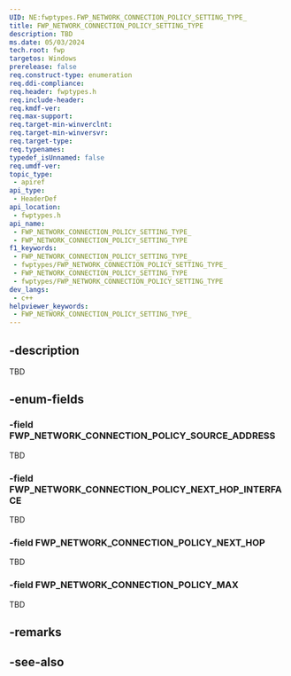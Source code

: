 ```yaml
---
UID: NE:fwptypes.FWP_NETWORK_CONNECTION_POLICY_SETTING_TYPE_
title: FWP_NETWORK_CONNECTION_POLICY_SETTING_TYPE
description: TBD
ms.date: 05/03/2024
tech.root: fwp
targetos: Windows
prerelease: false
req.construct-type: enumeration
req.ddi-compliance: 
req.header: fwptypes.h
req.include-header: 
req.kmdf-ver: 
req.max-support: 
req.target-min-winverclnt: 
req.target-min-winversvr: 
req.target-type: 
req.typenames: 
typedef_isUnnamed: false
req.umdf-ver: 
topic_type:
 - apiref
api_type:
 - HeaderDef
api_location:
 - fwptypes.h
api_name:
 - FWP_NETWORK_CONNECTION_POLICY_SETTING_TYPE_
 - FWP_NETWORK_CONNECTION_POLICY_SETTING_TYPE
f1_keywords:
 - FWP_NETWORK_CONNECTION_POLICY_SETTING_TYPE_
 - fwptypes/FWP_NETWORK_CONNECTION_POLICY_SETTING_TYPE_
 - FWP_NETWORK_CONNECTION_POLICY_SETTING_TYPE
 - fwptypes/FWP_NETWORK_CONNECTION_POLICY_SETTING_TYPE
dev_langs:
 - c++
helpviewer_keywords:
 - FWP_NETWORK_CONNECTION_POLICY_SETTING_TYPE_
---
```


## -description

TBD

## -enum-fields

### -field FWP_NETWORK_CONNECTION_POLICY_SOURCE_ADDRESS

TBD

### -field FWP_NETWORK_CONNECTION_POLICY_NEXT_HOP_INTERFACE

TBD

### -field FWP_NETWORK_CONNECTION_POLICY_NEXT_HOP

TBD

### -field FWP_NETWORK_CONNECTION_POLICY_MAX

TBD

## -remarks

## -see-also
